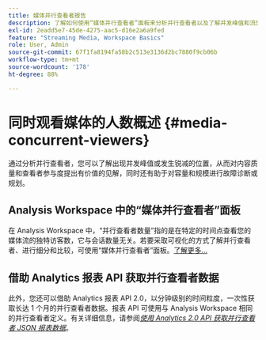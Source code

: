 ```yaml
---
title: 媒体并行查看者报告
description: 了解如何使用“媒体并行查看者”面板来分析并行查看者以及了解并发峰值和流失。
exl-id: 2eadd5e7-45de-4275-aac5-d16e2a6a9fed
feature: "Streaming Media, Workspace Basics"
role: User, Admin
source-git-commit: 67f1fa8194fa58b2c513e3136d2bc7880f9cb06b
workflow-type: tm+mt
source-wordcount: '178'
ht-degree: 88%

---
```


# 同时观看媒体的人数概述 {#media-concurrent-viewers}

通过分析并行查看者，您可以了解出现并发峰值或发生锐减的位置，从而对内容质量和查看者参与度提出有价值的见解，同时还有助于对容量和规模进行故障诊断或规划。

## Analysis Workspace 中的“媒体并行查看者”面板

在 Analysis Workspace 中，“并行查看者数量”指的是在特定的时间点查看您的媒体流的独特访客数，它与会话数量无关。若要采取可视化的方式了解并行查看者、进行细分和比较，可使用“媒体并行查看者”面板。[了解更多...](https://experienceleague.adobe.com/docs/analytics/analyze/analysis-workspace/panels/media-concurrent-viewers.html?lang=zh-Hans)

## 借助 Analytics 报表 API 获取并行查看者数据

此外，您还可以借助 Analytics 报表 API 2.0，以分钟级别的时间粒度，一次性获取长达 1 个月的并行查看者数据。报表 API 可使用与 Analysis Workspace 相同的并行查看者定义。有关详细信息，请参阅&#x200B;[_*使用 Analytics 2.0 API 获取并行查看者 JSON 报表数据*_](/help/reporting/reports-and-analytics/get-concurrent-json20.md)。
